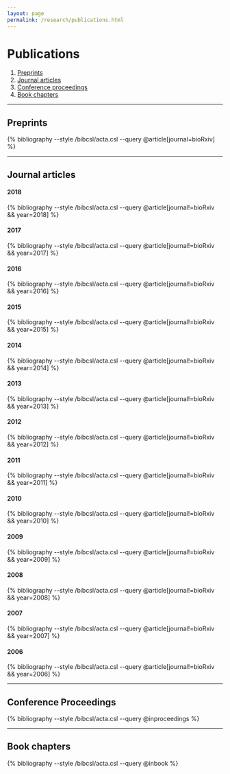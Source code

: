 ```yaml
---
layout: page
permalink: /research/publications.html
---
```


# Publications

1. [Preprints](#preprints)  
2. [Journal articles](#articles)  
3. [Conference proceedings](#conf)  
4. [Book chapters](#chap)  
<hr class="style5">

## Preprints <a name="preprints"></a>
{% bibliography --style /bibcsl/acta.csl --query @article[journal=bioRxiv] %}
<hr class="style5">

## Journal articles <a name="articles"></a>
#### 2018 <a name="2018"></a>
{% bibliography --style /bibcsl/acta.csl --query @article[journal!=bioRxiv && year=2018] %}
#### 2017 <a name="2017"></a>
{% bibliography --style /bibcsl/acta.csl --query @article[journal!=bioRxiv && year=2017] %}
#### 2016 <a name="2016"></a>
{% bibliography --style /bibcsl/acta.csl --query @article[journal!=bioRxiv && year=2016] %}
#### 2015 <a name="2015"></a>
{% bibliography --style /bibcsl/acta.csl --query @article[journal!=bioRxiv && year=2015] %}
#### 2014 <a name="2014"></a>
{% bibliography --style /bibcsl/acta.csl --query @article[journal!=bioRxiv && year=2014] %}
#### 2013 <a name="2013"></a>
{% bibliography --style /bibcsl/acta.csl --query @article[journal!=bioRxiv && year=2013] %}
#### 2012 <a name="2012"></a>
{% bibliography --style /bibcsl/acta.csl --query @article[journal!=bioRxiv && year=2012] %}
#### 2011 <a name="2011"></a>
{% bibliography --style /bibcsl/acta.csl --query @article[journal!=bioRxiv && year=2011] %}
#### 2010 <a name="2010"></a>
{% bibliography --style /bibcsl/acta.csl --query @article[journal!=bioRxiv && year=2010] %}
#### 2009 <a name="2009"></a>
{% bibliography --style /bibcsl/acta.csl --query @article[journal!=bioRxiv && year=2009] %}
#### 2008 <a name="2008"></a>
{% bibliography --style /bibcsl/acta.csl --query @article[journal!=bioRxiv && year=2008] %}
#### 2007 <a name="2007"></a>
{% bibliography --style /bibcsl/acta.csl --query @article[journal!=bioRxiv && year=2007] %}
#### 2006 <a name="2006"></a>
{% bibliography --style /bibcsl/acta.csl --query @article[journal!=bioRxiv && year=2006] %}
<hr class="style5">

## Conference Proceedings <a name="conf"></a>
{% bibliography --style /bibcsl/acta.csl --query @inproceedings %}
<hr class="style5">

## Book chapters <a name="chap"></a>
{% bibliography --style /bibcsl/acta.csl --query @inbook %}
